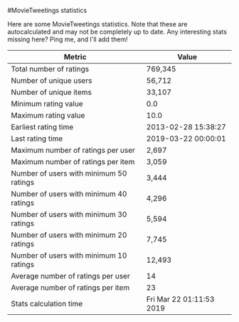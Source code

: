 #MovieTweetings statistics

Here are some MovieTweetings statistics. Note that these are autocalculated and may not be completely up to date. Any interesting stats missing here? Ping me, and I'll add them!

Metric | Value
--- | ---
Total number of ratings                 | 769,345
Number of unique users                  | 56,712
Number of unique items                  | 33,107
Minimum rating value                    | 0.0
Maximum rating value                    | 10.0
Earliest rating time                    | 2013-02-28 15:38:27
Last rating time                        | 2019-03-22 00:00:01
Maximum number of ratings per user      | 2,697
Maximum number of ratings per item      | 3,059
Number of users with minimum 50 ratings | 3,444
Number of users with minimum 40 ratings | 4,296
Number of users with minimum 30 ratings | 5,594
Number of users with minimum 20 ratings | 7,745
Number of users with minimum 10 ratings | 12,493
Average number of ratings per user      | 14
Average number of ratings per item      | 23
Stats calculation time                  | Fri Mar 22 01:11:53 2019

